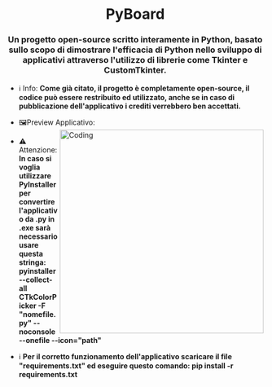 <h1 align="center"> PyBoard</h1>
<h3 align="center">Un progetto open-source scritto interamente in Python, basato sullo scopo di dimostrare l'efficacia di Python nello sviluppo di applicativi attraverso l'utilizzo di librerie come Tkinter e CustomTkinter.</h3>

- ℹ️ Info: **Come già citato, il progetto è completamente open-source, il codice può essere restribuito ed utilizzato, anche se in caso di pubblicazione dell'applicativo i crediti verrebbero ben accettati.**

- 🖼️Preview Applicativo: <img align="right" alt="Coding" width="400" src="https://i.imgur.com/t6ucFDC.png">

- ⚠️ Attenzione: **In caso si voglia utilizzare PyInstaller per convertire l'applicativo da .py in .exe sarà necessario usare questa stringa:**
**pyinstaller --collect-all CTkColorPicker -F "nomefile.py" --noconsole --onefile --icon="path"**

- ℹ️ **Per il corretto funzionamento dell'applicativo scaricare il file "requirements.txt" ed eseguire questo comando: pip install -r requirements.txt**

<p align="left">
</p>
